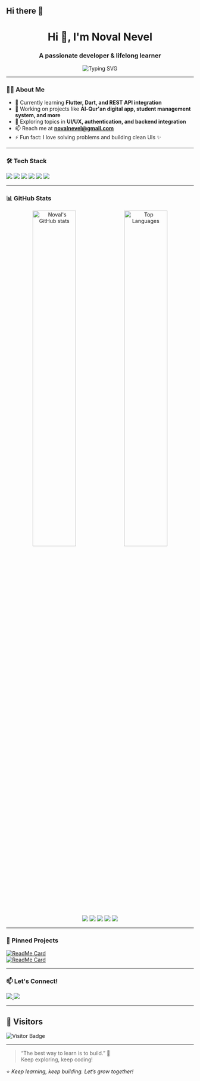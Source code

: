 ## Hi there 👋

<h1 align="center">Hi 👋, I'm Noval Nevel</h1>
<h3 align="center">A passionate developer & lifelong learner</h3>

<p align="center">
  <img src="https://readme-typing-svg.herokuapp.com?font=Fira+Code&size=22&pause=1000&center=true&vCenter=true&width=500&lines=Welcome+to+my+GitHub!;Let's+build+something+awesome+%F0%9F%92%BB" alt="Typing SVG" />
</p>

---

### 👨‍💻 About Me
- 🌱 Currently learning **Flutter, Dart, and REST API integration**
- 💼 Working on projects like **Al-Qur'an digital app, student management system, and more**
- 🧠 Exploring topics in **UI/UX, authentication, and backend integration**
- 📫 Reach me at **novalnevel@gmail.com**
- ⚡ Fun fact: I love solving problems and building clean UIs ✨

---

### 🛠️ Tech Stack
<p>
  <img src="https://img.shields.io/badge/Dart-0175C2?style=for-the-badge&logo=dart&logoColor=white"/>
  <img src="https://img.shields.io/badge/Flutter-02569B?style=for-the-badge&logo=flutter&logoColor=white"/>
  <img src="https://img.shields.io/badge/JavaScript-F7DF1E?style=for-the-badge&logo=javascript&logoColor=black"/>
  <img src="https://img.shields.io/badge/React-20232A?style=for-the-badge&logo=react&logoColor=61DAFB"/>
  <img src="https://img.shields.io/badge/PHP-777BB4?style=for-the-badge&logo=php&logoColor=white"/>
  <img src="https://img.shields.io/badge/MySQL-005C84?style=for-the-badge&logo=mysql&logoColor=white"/>
</p>

---

### 📊 GitHub Stats
<p align="center">
  <img src="https://github-readme-stats.vercel.app/api?username=NovalNevel&show_icons=true&theme=tokyonight&hide_title=true" width="48%" alt="Noval's GitHub stats"/>
  <img src="https://github-readme-stats.vercel.app/api/top-langs/?username=NovalNevel&layout=compact&theme=tokyonight" width="48%" alt="Top Languages"/>
</p>

<p align="center">
  <img src="https://github-profile-summary-cards.vercel.app/api/cards/profile-details?username=NovalNevel&theme=tokyonight" />
  <img src="https://github-profile-summary-cards.vercel.app/api/cards/repos-per-language?username=NovalNevel&theme=tokyonight" />
  <img src="https://github-profile-summary-cards.vercel.app/api/cards/most-commit-language?username=NovalNevel&theme=tokyonight" />
  <img src="https://github-profile-summary-cards.vercel.app/api/cards/stats?username=NovalNevel&theme=tokyonight" />
  <img src="https://github-profile-summary-cards.vercel.app/api/cards/productive-time?username=NovalNevel&theme=tokyonight" />
</p>

---

### 📌 Pinned Projects
[![ReadMe Card](https://github-readme-stats.vercel.app/api/pin/?username=NovalNevel&repo=flutter-quran-app&theme=tokyonight)](https://github.com/NovalNevel/flutter-quran-app)  
[![ReadMe Card](https://github-readme-stats.vercel.app/api/pin/?username=NovalNevel&repo=student-management-php&theme=tokyonight)](https://github.com/NovalNevel/student-management-php)

---

### 📫 Let's Connect!
<p>
  <a href="https://www.linkedin.com/in/novalnevel/" target="_blank">
    <img src="https://img.shields.io/badge/LinkedIn-0A66C2?style=for-the-badge&logo=linkedin&logoColor=white" />
  </a>
  <a href="mailto:novalnevel@gmail.com">
    <img src="https://img.shields.io/badge/Email-EA4335?style=for-the-badge&logo=gmail&logoColor=white" />
  </a>
</p>

---

## 👀 Visitors
![Visitor Badge](https://komarev.com/ghpvc/?username=NovalNevel&color=blueviolet&style=flat)

---

> “The best way to learn is to build.” 🚧  
> Keep exploring, keep coding!

⭐️ _Keep learning, keep building. Let’s grow together!_
